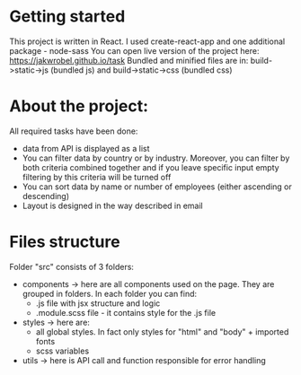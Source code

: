# Getting started

This project is written in React. I used create-react-app and one additional package - node-sass
You can open live version of the project here: https://jakwrobel.github.io/task
Bundled and minified files are in: build->static->js (bundled js) and build->static->css (bundled css)

# About the project:

All required tasks have been done:

- data from API is displayed as a list
- You can filter data by country or by industry. Moreover, you can filter by both criteria combined together and if you leave specific input
  empty filtering by this criteria will be turned off
- You can sort data by name or number of employees (either ascending or descending)
- Layout is designed in the way described in email

# Files structure

Folder "src" consists of 3 folders:

- components -> here are all components used on the page. They are grouped in folders. In each folder you can find:
  - .js file with jsx structure and logic
  - .module.scss file - it contains style for the .js file
- styles -> here are:
  - all global styles. In fact only styles for "html" and "body" + imported fonts
  - scss variables
- utils -> here is API call and function responsible for error handling
